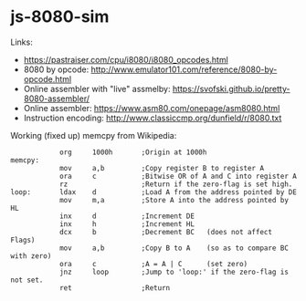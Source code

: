 # js-8080-sim

Links:

* https://pastraiser.com/cpu/i8080/i8080_opcodes.html
* 8080 by opcode:
  http://www.emulator101.com/reference/8080-by-opcode.html 
* Online assembler with "live" assmelby:
  https://svofski.github.io/pretty-8080-assembler/
* Online assembler: https://www.asm80.com/onepage/asm8080.html 
* Instruction encoding: http://www.classiccmp.org/dunfield/r/8080.txt

Working (fixed up) memcpy from Wikipedia:

```
            org     1000h       ;Origin at 1000h
memcpy:     
            mov     a,b         ;Copy register B to register A
            ora     c           ;Bitwise OR of A and C into register A
            rz                  ;Return if the zero-flag is set high.
loop:       ldax    d           ;Load A from the address pointed by DE
            mov     m,a         ;Store A into the address pointed by HL
            inx     d           ;Increment DE
            inx     h           ;Increment HL
            dcx     b           ;Decrement BC   (does not affect Flags)
            mov     a,b         ;Copy B to A    (so as to compare BC with zero)
            ora     c           ;A = A | C      (set zero)
            jnz     loop        ;Jump to 'loop:' if the zero-flag is not set.   
            ret                 ;Return
```
